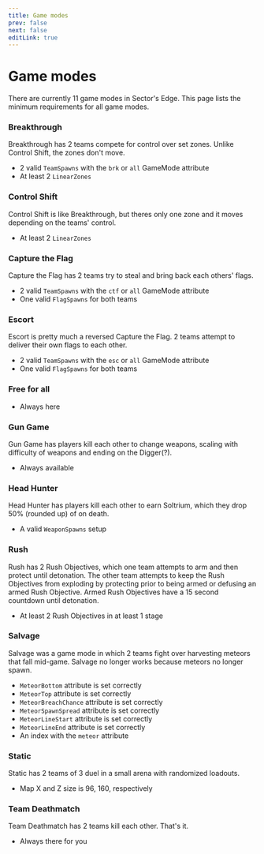 ```yaml
---
title: Game modes
prev: false
next: false
editLink: true
---
```


# Game modes
There are currently 11 game modes in Sector's Edge. This page lists the minimum requirements for all game modes.

### Breakthrough
Breakthrough has 2 teams compete for control over set zones. Unlike Control Shift, the zones don't move.
- 2 valid `TeamSpawns` with the `brk` or `all` GameMode attribute
- At least 2 `LinearZones`

### Control Shift
Control Shift is like Breakthrough, but theres only one zone and it moves depending on the teams' control.
- At least 2 `LinearZones`

### Capture the Flag
Capture the Flag has 2 teams try to steal and bring back each others' flags.
- 2 valid `TeamSpawns` with the `ctf` or `all` GameMode attribute
- One valid `FlagSpawns` for both teams

### Escort
Escort is pretty much a reversed Capture the Flag. 2 teams attempt to deliver their own flags to each other.
- 2 valid `TeamSpawns` with the `esc` or `all` GameMode attribute
- One valid `FlagSpawns` for both teams

### Free for all
- Always here

### Gun Game
Gun Game has players kill each other to change weapons, scaling with difficulty of weapons and ending on the Digger(?).
- Always available

### Head Hunter
Head Hunter has players kill each other to earn Soltrium, which they drop 50% (rounded up) of on death.
- A valid `WeaponSpawns` setup

### Rush
Rush has 2 Rush Objectives, which one team attempts to arm and then protect until detonation. The other team attempts to keep the Rush Objectives from exploding by protecting prior to being armed or defusing an armed Rush Objective. Armed Rush Objectives have a 15 second countdown until detonation.
- At least 2 Rush Objectives in at least 1 stage

### Salvage
Salvage was a game mode in which 2 teams fight over harvesting meteors that fall mid-game. Salvage no longer works because meteors no longer spawn.
- `MeteorBottom` attribute is set correctly
- `MeteorTop` attribute is set correctly
- `MeteorBreachChance` attribute is set correctly
- `MeteorSpawnSpread` attribute is set correctly
- `MeteorLineStart` attribute is set correctly
- `MeteorLineEnd` attribute is set correctly
- An index with the `meteor` attribute

### Static
Static has 2 teams of 3 duel in a small arena with randomized loadouts.
- Map X and Z size is 96, 160, respectively


### Team Deathmatch
Team Deathmatch has 2 teams kill each other. That's it.
- Always there for you
